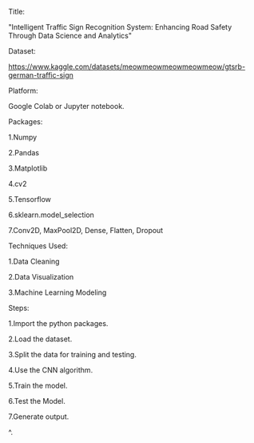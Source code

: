 Title:

"Intelligent Traffic Sign Recognition System: Enhancing Road Safety Through Data Science and Analytics"

Dataset:

https://www.kaggle.com/datasets/meowmeowmeowmeowmeow/gtsrb-german-traffic-sign

Platform:

Google Colab or Jupyter notebook.

Packages:

1.Numpy

2.Pandas

3.Matplotlib

4.cv2

5.Tensorflow

6.sklearn.model_selection

7.Conv2D, MaxPool2D, Dense, Flatten, Dropout

Techniques Used:

1.Data Cleaning

2.Data Visualization 

3.Machine Learning Modeling

Steps:

1.Import the python packages.

2.Load the dataset.

3.Split the data for training and testing.

4.Use the CNN algorithm.

5.Train the model.

6.Test the Model.

7.Generate output.


^.
